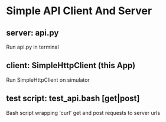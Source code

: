 #  Simple API Client And Server

## server: api.py 

Run api.py in terminal

## client: SimpleHttpClient (this App)

Run SimpleHttpClient on simulator 

## test script: test_api.bash [get|post]

Bash script wrapping 'curl' get and post requests to server urls
